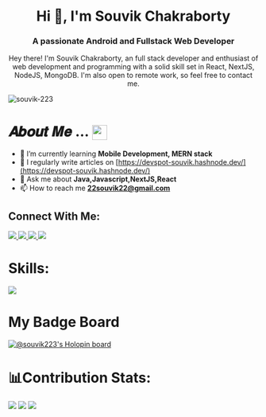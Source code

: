<h1 align="center">Hi 👋, I'm Souvik Chakraborty</h1>
<h3 align="center">A passionate Android and Fullstack Web Developer</h3>
<p align="center" >
 Hey there! I'm Souvik Chakraborty, an full stack developer and enthusiast of web development and programming with a solid skill set in React, NextJS, NodeJS, MongoDB. I'm also open to remote work, so feel free to contact me.
</p>
<p align="left"> <img src="https://komarev.com/ghpvc/?username=souvik-223&label=Profile%20views&color=0e75b6&style=flat" alt="souvik-223" /> </p>

#  𝑨𝒃𝒐𝒖𝒕 𝑴𝒆 ... <img align="center" src="https://user-images.githubusercontent.com/106914208/213806625-795bf34c-ff4c-47ec-a094-c2b538209d9e.gif" width="30" />
- 🌱 I’m currently learning **Mobile Development, MERN stack**
- 📝 I regularly write articles on [https://devspot-souvik.hashnode.dev/](https://devspot-souvik.hashnode.dev/)
- 💬 Ask me about **Java,Javascript,NextJS,React**
- 📫 How to reach me **22souvik22@gmail.com**

## Connect With Me:

  <a href="https://linkedin.com/in/souvikchakraborty-developer">
    <img src="https://skillicons.dev/icons?i=linkedin" />
  </a>
  <a href="https://twitter.com/@_souvik_kr">
    <img src="https://skillicons.dev/icons?i=twitter" />
  </a>
  <a href="https://dev.to/@souvik223">
    <img src="https://skillicons.dev/icons?i=devto" />
  </a>
  <a href="https://www.instagram.com/_souvik_chakraborty/">
    <img src="https://skillicons.dev/icons?i=instagram" />
  </a>


# Skills:

  <a href="https://skillicons.dev">
    <img src="https://skillicons.dev/icons?i=js,ts,nextjs,react,vite,nodejs,express,prisma,graphql,py,java,c,git,github,githubactions,html,css,tailwind,figma,firebase,mongodb,postman,kotlin,androidstudio,vscode,idea,netlify,vercel,ai,ps" />
  </a>

# My Badge Board

[![@souvik223's Holopin board](https://holopin.me/souvik223)](https://holopin.io/@souvik223)

# 📊Contribution Stats:
![](https://github-readme-stats.vercel.app/api?username=Souvik-223&theme=midnight-purple&hide_border=false&include_all_commits=true&count_private=true)
![](https://github-readme-stats.vercel.app/api/top-langs/?username=Souvik-223&theme=algolia&hide_border=false&include_all_commits=true&count_private=true&langs_count=8&layout=compact)
![](https://github-readme-streak-stats.herokuapp.com/?user=Souvik-223&theme=neon&hide_border=false)


